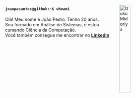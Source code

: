 [<img align=right width='27%' alt='Izuku Midoriya' src='https://64.media.tumblr.com/7d4fa4d748ffc88884dc27128fa45ddb/tumblr_ptq2j6u2rH1y9cxjmo1_500.png'>](https://mha-transparents.tumblr.com/post/185915510391)
<h4><code>joaopasantos@github:~$ whoami</code></h4>

Olá! Meu nome é João Pedro. Tenho 20 anos.\
Sou formado em Análise de Sistemas, e estou cursando Ciência da Computação.\
Você também consegue me encontrar no [**LinkedIn**](https://www.linkedin.com/in/joaopasantos/).
